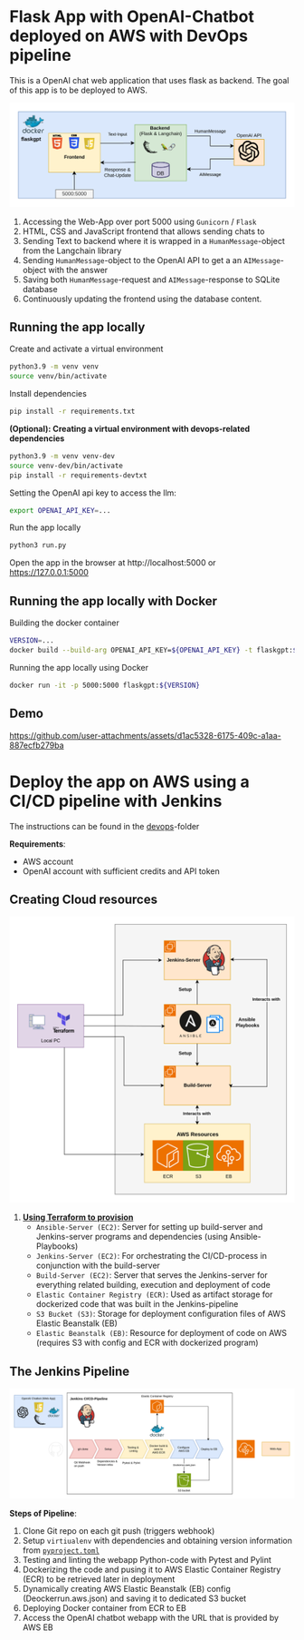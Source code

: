 # Flask App with OpenAI-Chatbot deployed on AWS with DevOps pipeline

This is a OpenAI chat web application that uses flask as backend. The goal of this app is to be deployed to AWS.

![webapp](images/program_overview.png)

1. Accessing the Web-App over port 5000 using `Gunicorn` / `Flask`
2. HTML, CSS and JavaScript frontend that allows sending chats to 
3. Sending Text to backend where it is wrapped in a `HumanMessage`-object from the Langchain library
4. Sending `HumanMessage`-object to the OpenAI API to get a an `AIMessage`-object with the answer
5. Saving both `HumanMessage`-request and `AIMessage`-response to SQLite database
6. Continuously updating the frontend using the database content.


## Running the app locally
Create and activate a virtual environment
```bash
python3.9 -m venv venv
source venv/bin/activate
```

Install dependencies
```bash
pip install -r requirements.txt
```

**(Optional): Creating a virtual environment with devops-related dependencies**
```bash
python3.9 -m venv venv-dev
source venv-dev/bin/activate
pip install -r requirements-devtxt
```

Setting the OpenAI api key to access the llm:
```bash
export OPENAI_API_KEY=...
```

Run the app locally
```bash
python3 run.py
```
Open the app in the browser at http://localhost:5000 or https://127.0.0.1:5000
   
## Running the app locally with Docker
Building the docker container
```bash
VERSION=...
docker build --build-arg OPENAI_API_KEY=${OPENAI_API_KEY} -t flaskgpt:${VERSION} .
```
Running the app locally using Docker
```bash
docker run -it -p 5000:5000 flaskgpt:${VERSION}
```

## Demo

https://github.com/user-attachments/assets/d1ac5328-6175-409c-a1aa-887ecfb279ba


# Deploy the app on AWS using a CI/CD pipeline with Jenkins

The instructions can be found in the [devops](./devops/)-folder

**Requirements**:

- AWS account
- OpenAI account with sufficient credits and API token


## Creating Cloud resources

![cloud resources](images/provisioning.png)

1. <u><b>Using Terraform to provision</b></u>
   - `Ansible-Server (EC2)`: Server for setting up build-server and Jenkins-server programs and dependencies (using Ansible-Playbooks)
   - `Jenkins-Server (EC2)`: For orchestrating the CI/CD-process in conjunction with the build-server
   - `Build-Server (EC2)`: Server that serves the Jenkins-server for everything related building, execution and deployment of code
   - `Elastic Container Registry (ECR)`: Used as artifact storage for dockerized code that was built in the Jenkins-pipeline
   - `S3 Bucket (S3)`: Storage for deployment configuration files of AWS Elastic Beanstalk (EB)
   - `Elastic Beanstalk (EB)`: Resource for deployment of code on AWS (requires S3 with config and ECR with dockerized program)

## The Jenkins Pipeline

![overview](images/CICD_overview.png)

**Steps of Pipeline**:
1. Clone Git repo on each git push (triggers webhook)
2. Setup `virtiualenv` with dependencies and obtaining version information from [`pyproject.toml`](pyproject.toml#3)
3. Testing and linting the webapp Python-code with Pytest and Pylint
4. Dockerizing the code and pusing it to AWS Elastic Container Registry (ECR) to be retrieved later in deployment
5. Dynamically creating AWS Elastic Beanstalk (EB) config (Deockerrun.aws.json) and saving it to dedicated S3 bucket
6. Deploying Docker container from ECR to EB
7. Access the OpenAI chatbot webapp with the URL that is provided by AWS EB
